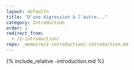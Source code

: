 ```yaml
---
layout: defaultn
title: "D'une digression à l'autre..."
category: Introduction
order: 1
redirect_from:
  - /2-introduction/
repo: _memoire/2-introduction/-introduction.md
---
```

{% include_relative -introduction.md %}
